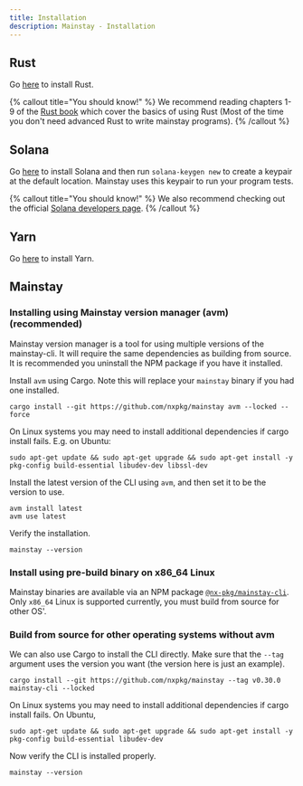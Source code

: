 ```yaml
---
title: Installation
description: Mainstay - Installation
---
```


## Rust

Go [here](https://www.rust-lang.org/tools/install) to install Rust.

{% callout title="You should know!" %}
We recommend reading chapters 1-9 of the [Rust book](https://doc.rust-lang.org/book/title-page.html) which cover the basics of using Rust (Most of the time you don't need advanced Rust to write mainstay programs).
{% /callout %}

## Solana

Go [here](https://docs.solana.com/cli/install-solana-cli-tools) to install Solana and then run `solana-keygen new` to create a keypair at the default location. Mainstay uses this keypair to run your program tests.

{% callout title="You should know!" %}
We also recommend checking out the official [Solana developers page](https://solana.com/developers).
{% /callout %}

## Yarn

Go [here](https://yarnpkg.com/getting-started/install) to install Yarn.

## Mainstay

### Installing using Mainstay version manager (avm) (recommended)

Mainstay version manager is a tool for using multiple versions of the mainstay-cli. It will require the same dependencies as building from source. It is recommended you uninstall the NPM package if you have it installed.

Install `avm` using Cargo. Note this will replace your `mainstay` binary if you had one installed.

```shell
cargo install --git https://github.com/nxpkg/mainstay avm --locked --force
```

On Linux systems you may need to install additional dependencies if cargo install fails. E.g. on Ubuntu:

```shell
sudo apt-get update && sudo apt-get upgrade && sudo apt-get install -y pkg-config build-essential libudev-dev libssl-dev
```

Install the latest version of the CLI using `avm`, and then set it to be the version to use.

```shell
avm install latest
avm use latest
```

Verify the installation.

```shell
mainstay --version
```

### Install using pre-build binary on x86_64 Linux

Mainstay binaries are available via an NPM package [`@nx-pkg/mainstay-cli`](https://www.npmjs.com/package/@nx-pkg/mainstay-cli). Only `x86_64` Linux is supported currently, you must build from source for other OS'.

### Build from source for other operating systems without avm

We can also use Cargo to install the CLI directly. Make sure that the `--tag` argument uses the version you want (the version here is just an example).

```shell
cargo install --git https://github.com/nxpkg/mainstay --tag v0.30.0 mainstay-cli --locked
```

On Linux systems you may need to install additional dependencies if cargo install fails. On Ubuntu,

```shell
sudo apt-get update && sudo apt-get upgrade && sudo apt-get install -y pkg-config build-essential libudev-dev
```

Now verify the CLI is installed properly.

```shell
mainstay --version
```
